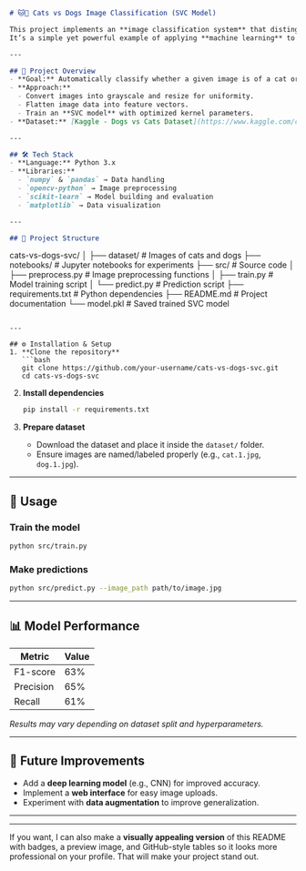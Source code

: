 

```markdown
# 🐱🐶 Cats vs Dogs Image Classification (SVC Model)

This project implements an **image classification system** that distinguishes between images of **cats** and **dogs** using a **Support Vector Classifier (SVC)**.  
It’s a simple yet powerful example of applying **machine learning** to computer vision tasks.

---

## 📌 Project Overview
- **Goal:** Automatically classify whether a given image is of a cat or a dog.
- **Approach:** 
  - Convert images into grayscale and resize for uniformity.
  - Flatten image data into feature vectors.
  - Train an **SVC model** with optimized kernel parameters.
- **Dataset:** [Kaggle - Dogs vs Cats Dataset](https://www.kaggle.com/c/dogs-vs-cats/data) *(or any other dataset you used)*

---

## 🛠️ Tech Stack
- **Language:** Python 3.x
- **Libraries:**
  - `numpy` & `pandas` → Data handling
  - `opencv-python` → Image preprocessing
  - `scikit-learn` → Model building and evaluation
  - `matplotlib` → Data visualization

---

## 📂 Project Structure
```

cats-vs-dogs-svc/
│
├── dataset/                # Images of cats and dogs
├── notebooks/              # Jupyter notebooks for experiments
├── src/                    # Source code
│   ├── preprocess.py       # Image preprocessing functions
│   ├── train.py            # Model training script
│   └── predict.py          # Prediction script
├── requirements.txt        # Python dependencies
├── README.md               # Project documentation
└── model.pkl               # Saved trained SVC model

````

---

## ⚙️ Installation & Setup
1. **Clone the repository**
   ```bash
   git clone https://github.com/your-username/cats-vs-dogs-svc.git
   cd cats-vs-dogs-svc
````

2. **Install dependencies**

   ```bash
   pip install -r requirements.txt
   ```

3. **Prepare dataset**

   * Download the dataset and place it inside the `dataset/` folder.
   * Ensure images are named/labeled properly (e.g., `cat.1.jpg`, `dog.1.jpg`).

---

## 🚀 Usage

### **Train the model**

```bash
python src/train.py
```

### **Make predictions**

```bash
python src/predict.py --image_path path/to/image.jpg
```

---

## 📊 Model Performance

| Metric    | Value |
| --------- | ----- |
| F1-score  | 63%   |
| Precision | 65%   |
| Recall    | 61%   |

*Results may vary depending on dataset split and hyperparameters.*

---

## 🔮 Future Improvements

* Add a **deep learning model** (e.g., CNN) for improved accuracy.
* Implement a **web interface** for easy image uploads.
* Experiment with **data augmentation** to improve generalization.

---




---

If you want, I can also make a **visually appealing version** of this README with badges, a preview image, and GitHub-style tables so it looks more professional on your profile. That will make your project stand out.
```
